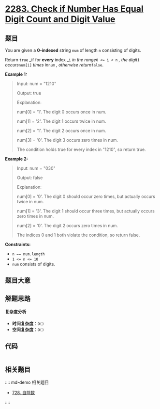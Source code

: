 # [2283. Check if Number Has Equal Digit Count and Digit Value](https://leetcode.com/problems/check-if-number-has-equal-digit-count-and-digit-value/)

## 题目

You are given a **0-indexed** string `num` of length `n` consisting of digits.

Return `true` _if for **every** index _`i` _in the range_`0 <= i < n` _, the
digit_`i` _occurs_`num[i]` _times in_`num` _, otherwise return_`false`.

**Example 1:**

> Input: num = "1210"
>
> Output: true
>
> Explanation:
>
> num[0] = '1'. The digit 0 occurs once in num.
>
> num[1] = '2'. The digit 1 occurs twice in num.
>
> num[2] = '1'. The digit 2 occurs once in num.
>
> num[3] = '0'. The digit 3 occurs zero times in num.
>
> The condition holds true for every index in "1210", so return true.

**Example 2:**

> Input: num = "030"
>
> Output: false
>
> Explanation:
>
> num[0] = '0'. The digit 0 should occur zero times, but actually occurs twice in num.
>
> num[1] = '3'. The digit 1 should occur three times, but actually occurs zero times in num.
>
> num[2] = '0'. The digit 2 occurs zero times in num.
>
> The indices 0 and 1 both violate the condition, so return false.

**Constraints:**

- `n == num.length`
- `1 <= n <= 10`
- `num` consists of digits.

## 题目大意

## 解题思路

#### 复杂度分析

- **时间复杂度**：`O()`
- **空间复杂度**：`O()`

## 代码

```javascript

```

## 相关题目

:::: md-demo 相关题目

- [728. 自除数](https://leetcode.com/problems/self-dividing-numbers)

::::
